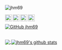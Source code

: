 <p align="left"> <img src="https://komarev.com/ghpvc/?username=jhm69&label=Views&color=blue&style=plastic" alt="jhm69" /> </p>

<a href="https://www.linkedin.com/in/jahangir-hossain-b8325017b/">
  <img align="left" alt="Jahangirs's Linkdein" width="22px" src="https://img.icons8.com/color/48/000000/linkedin-circled--v3.png" />
</a>
<a href="https://devpost.com/jhm69">
  <img align="left" alt="Jahangirs's Devpost" width="22px" src="https://img.icons8.com/color/22/000000/devpost.png" />
</a>
<a href="https://www.instagram.com/jhm691127/">
  <img align="left" alt="Jahangirs's Instagram" width="22px" src="https://img.icons8.com/fluency/48/000000/instagram-new.png" />
</a>
<a href="https://www.facebook.com/jhm69">
  <img align="left" alt="Jahangirs's Facebook" width="22px" src="https://img.icons8.com/color/22/000000/facebook-new.png" />
</a>

<br/>

[![GitHub jhm69](https://img.shields.io/github/followers/jhm69?label=follow&style=social)](https://github.com/jhm69)

<br />

<a href="https://github.com/jhm69">
  <img align="center" src="https://github-readme-stats.vercel.app/api/top-langs/?username=jhm69&theme=dark&hide_langs_below=1" />
</a>
<a href="https://github.com/jhm69">
 <img align="center" src="https://github-readme-stats.vercel.app/api?username=jhm69&show_icons=true&theme=dark&line_height=27" alt="jhm69's github stats"/>
</a>
